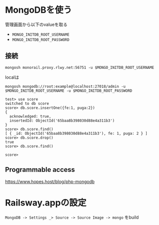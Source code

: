 # MongoDBを使う

管理画面から以下のvalueを取る
- `MONGO_INITDB_ROOT_USERNAME`
- `MONGO_INITDB_ROOT_PASSWORD`

## 接続
```
mongosh monorail.proxy.rlwy.net:56751 -u $MONGO_INITDB_ROOT_USERNAME
```
localは
```
mongosh mongodb://root:example@localhost:27018/admin -u $MONGO_INITDB_ROOT_USERNAME -u $MONGO_INITDB_ROOT_PASSWORD
```

```
test> use score
switched to db score
score> db.score.insertOne({fe:1, puga:2})
{
  acknowledged: true,
  insertedId: ObjectId('65baa8b398030d88e4a311b3')
}
score> db.score.find()
[ { _id: ObjectId('65baa8b398030d88e4a311b3'), fe: 1, puga: 2 } ]
score> db.score.drop()
true
score> db.score.find()

score>
```

## Programmable access
https://www.hopes.host/blog/php-mongodb

# Railsway.appの設定
`MongoDB -> Settings _> Source -> Source Image -> mongo` をbuild
